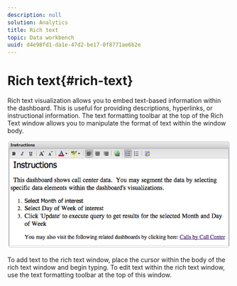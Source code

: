 ```yaml
---
description: null
solution: Analytics
title: Rich text
topic: Data workbench
uuid: d4e98fd1-da1e-47d2-be17-0f8771ae6b2e
---
```


# Rich text{#rich-text}

Rich text visualization allows you to embed text-based information within the dashboard. This is useful for providing descriptions, hyperlinks, or instructional information. The text formatting toolbar at the top of the Rich Text window allows you to manipulate the format of text within the window body.

![](assets/rich_text.png)

To add text to the rich text window, place the cursor within the body of the rich text window and begin typing. To edit text within the rich text window, use the text formatting toolbar at the top of this window. 
